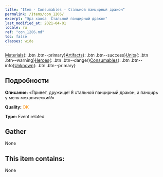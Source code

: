 ```yaml
---
title: "Item - Consumables - Стальной панцирный дракон"
permalink: /Items/con_1206/
excerpt: "Эра хаоса  Стальной панцирный дракон"
last_modified_at: 2021-04-01
locale: ru
ref: "con_1206.md"
toc: false
classes: wide
---
```

 [Materials](/ru/Items/){: .btn .btn--primary}[Artifacts](/ru/Items/Artifacts/){: .btn .btn--success}[Units](/ru/Items/Units/){: .btn .btn--warning}[Heroes](/ru/Items/Heroes/){: .btn .btn--danger}[Consumables](/ru/Items/Consumables/){: .btn .btn--info}[Unknown](/ru/Items/Unknown/){: .btn .btn--primary}

## Подробности
 **Описание:** «Привет, дружище! Я стальной панцирный дракон, а панцирь у меня механический!»

 **Quality:** <span style="color: #FF8C00">OK</span>

 **Type:** Event related

## Gather

  None

## This item contains:

  None

